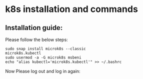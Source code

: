 # k8s installation and commands

## Installation guide:
Please follow the below steps:
```shell
sudo snap install microk8s --classic
microk8s.kubectl
sudo usermod -a -G microk8s msbeni
echo "alias kubectl='microk8s.kubectl'" >> ~/.bashrc
```
Now Please log out and log in again:
```shell

```